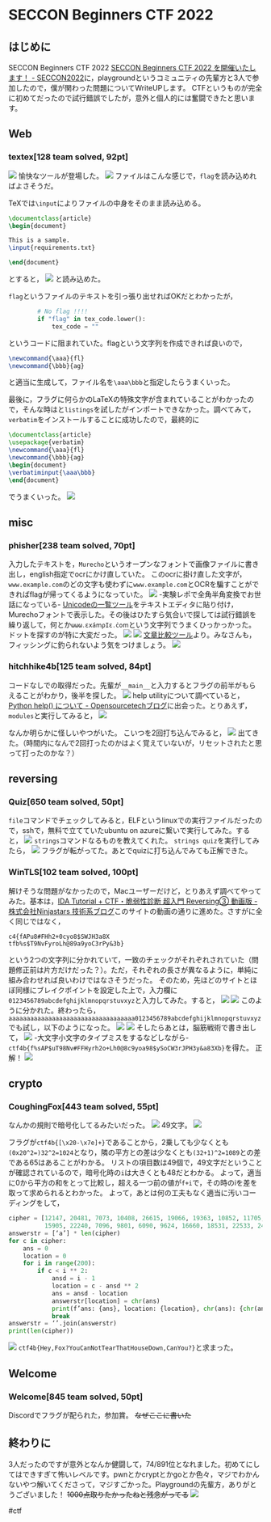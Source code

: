 # SECCON Beginners CTF 2022
## はじめに
SECCON Beginners CTF 2022 [SECCON Beginners CTF 2022 を開催いたします！ - SECCON2022](https://www.seccon.jp/2022/seccon_beginners/content.html)に，playgroundというコミュニティの先輩方と3人で参加したので，僕が関わった問題についてWriteUPします。
CTFというものが完全に初めてだったので試行錯誤でしたが，意外と個人的には奮闘できたと思います。
## Web
### textex[128 team solved, 92pt]
![](SECCON%20Beginners%20CTF%202022/Screen%20Shot%202022-06-05%20at%2017.11.39.png)
愉快なツールが登場した。
![](SECCON%20Beginners%20CTF%202022/Screen%20Shot%202022-06-05%20at%2017.12.37.png)
ファイルはこんな感じで，`flag`を読み込めればよさそうだ。

TeXでは`\input`によりファイルの中身をそのまま読み込める。
```LaTeX
\documentclass{article}
\begin{document}

This is a sample.
\input{requirements.txt}

\end{document}
```
とすると，
![](SECCON%20Beginners%20CTF%202022/Screen%20Shot%202022-06-05%20at%2016.17.34.png)
と読み込めた。

`flag`というファイルのテキストを引っ張り出せればOKだとわかったが，
```python
        # No flag !!!!
        if "flag" in tex_code.lower():
            tex_code = ""
```
というコードに阻まれていた。flagという文字列を作成できれば良いので，
```LaTeX
\newcommand{\aaa}{fl}
\newcommand{\bbb}{ag}
```
と適当に生成して，ファイル名を`\aaa\bbb`と指定したらうまくいった。

最後に，フラグに何らかのLaTeXの特殊文字が含まれていることがわかったので，そんな時はと`listings`を試したがインポートできなかった。調べてみて，`verbatim`をインストールすることに成功したので，最終的に
```LaTeX
\documentclass{article}
\usepackage{verbatim}
\newcommand{\aaa}{fl}
\newcommand{\bbb}{ag}
\begin{document}
\verbatiminput{\aaa\bbb}
\end{document}
```
でうまくいった。
![](SECCON%20Beginners%20CTF%202022/Screen%20Shot%202022-06-05%20at%2016.23.10.png)

## misc
### phisher[238 team solved, 70pt]
入力したテキストを，`Murecho`というオープンなフォントで画像ファイルに書き出し，english指定でocrにかけ直していた。
このocrに掛け直した文字が，`www.example.com`のどの文字も使わずに`www.example.com`とOCRを騙すことができればflagが帰ってくるようになっていた。
![](SECCON%20Beginners%20CTF%202022/Screen%20Shot%202022-06-05%20at%2016.26.55.png)
-実験レポで全角半角変換でお世話になっている- [Unicodeの一覧ツール](https://so-zou.jp/web-app/text/unicode/)をテキストエディタに貼り付け，Murechoフォントで表示した。その後はひたすら気合いで探しては試行錯誤を繰り返して，何とか`ωωω․εⅹáⅿρIε․ċοⅿ`という文字列でうまくひっかっかった。
ドットを探すのが特に大変だった。
![](SECCON%20Beginners%20CTF%202022/Screen%20Shot%202022-06-05%20at%2016.30.45.png)
![](SECCON%20Beginners%20CTF%202022/Screen%20Shot%202022-06-05%20at%2016.30.30.png)
[文章比較ツール](https://lab.hidetake.org/diff/)より。みなさんも，フィッシングに釣られないよう気をつけましょう。
![](SECCON%20Beginners%20CTF%202022/Screen%20Shot%202022-06-05%20at%2017.00.23.png)

### hitchhike4b[125 team solved, 84pt]
コードなしでの取得だった。先輩が`__main__`と入力するとフラグの前半がもらえることがわかり，後半を探した。
![](SECCON%20Beginners%20CTF%202022/Screen%20Shot%202022-06-05%20at%2016.37.23.png)
help utilityについて調べていると，[Python help() について - Opensourcetechブログ](https://www.opensourcetech.tokyo/entry/2018/05/08/Python_help%28%29_%E3%81%AB%E3%81%A4%E3%81%84%E3%81%A6)に出会った。とりあえず，`modules`と実行してみると，
![](SECCON%20Beginners%20CTF%202022/Screen%20Shot%202022-06-05%20at%2016.39.20.png)

なんか明らかに怪しいやつがいた。
こいつを2回打ち込んでみると，
![](SECCON%20Beginners%20CTF%202022/Screen%20Shot%202022-06-05%20at%2016.39.55.png)
出てきた。（時間内になんで2回打ったのかはよく覚えていないが，リセットされたと思って打ったのかな？）
## reversing
### Quiz[650 team solved, 50pt]
`file`コマンドでチェックしてみると，ELFというlinuxでの実行ファイルだったので，sshで，無料で立てていたubuntu on azureに繋いで実行してみた。すると，
![](SECCON%20Beginners%20CTF%202022/Screen%20Shot%202022-06-05%20at%2016.42.55.png)
`strings`コマンドなるものを教えてくれた。
`strings quiz`を実行してみたら，
![](SECCON%20Beginners%20CTF%202022/Screen%20Shot%202022-06-05%20at%2016.43.39.png)
フラグが転がってた。あとでquizに打ち込んでみても正解できた。

### WinTLS[102 team solved, 100pt]
解けそうな問題がなかったので，Macユーザーだけど，とりあえず調べてやってみた。基本は，[IDA Tutorial + CTF・脆弱性診断 超入門 Reversing③ 動画版 - 株式会社Ninjastars 技術系ブログ](https://www.ninjastars-net.com/entry/2019/03/11/090000)このサイトの動画の通りに進めた。さすがに全く同じではなく，
```
c4{fAPu8#FHh2+0cyo8$SWJH3a8X
tfb%s$T9NvFyroLh@89a9yoC3rPy&3b}
```
という2つの文字列に分かれていて，一致のチェックがそれぞれされていた（問題修正前は片方だけだった？）。ただ，それぞれの長さが異なるように，単純に組み合わせれば良いわけではなさそうだった。
そのため，先ほどのサイトとほぼ同様にブレイクポイントを設定した上で，入力欄に`0123456789abcdefghijklmnopqrstuvxyz`と入力してみた。すると，
![](SECCON%20Beginners%20CTF%202022/Screen%20Shot%202022-06-05%20at%2016.51.38.png)
![](SECCON%20Beginners%20CTF%202022/Screen%20Shot%202022-06-05%20at%2016.51.51.png)
このように分かれた。終わったら，`aaaaaaaaaaaaaaaaaaaaaaaaaaaaaaaaaaa0123456789abcdefghijklmnopqrstuvxyz`でも試し，以下のようになった。
![](SECCON%20Beginners%20CTF%202022/Screen%20Shot%202022-06-05%20at%2016.53.41.png)
![](SECCON%20Beginners%20CTF%202022/Screen%20Shot%202022-06-05%20at%2016.53.59.png)
そしたらあとは，脳筋戦術で書き出して，
![](SECCON%20Beginners%20CTF%202022/Screen%20Shot%202022-06-05%20at%2016.54.57.png)
-大文字小文字のタイプミスをするなどしながら- `ctf4b{f%sAP$uT98Nv#FFHyrh2o+Lh0@8c9yoa98$ySoCW3rJPH3y&a83Xb}`を得た。
正解！
![](SECCON%20Beginners%20CTF%202022/Screen%20Shot%202022-06-05%20at%2016.56.43.png)
## crypto
### CoughingFox[443 team solved, 55pt]
なんかの規則で暗号化してるみたいだった。
![](SECCON%20Beginners%20CTF%202022/Screen%20Shot%202022-06-05%20at%2017.02.17.png)
49文字。
![](SECCON%20Beginners%20CTF%202022/Screen%20Shot%202022-06-05%20at%2017.07.16.png)

フラグが`ctf4b{[\x20-\x7e]+}`であることから，2乗しても少なくとも`(0x20^2=)32^2=1024`となり，隣の平方との差は少なくとも`(32+1)^2=1089`との差である65はあることがわかる。
リストの項目数は49個で，49文字だということが確認されているので，暗号化時の`i`は大きくとも48だとわかる。
よって，適当に0から平方の和をとって比較し，超える一つ前の値が`f+i`で，その時のiを差を取って求められるとわかった。
よって，あとは何の工夫もなく適当に汚いコーディングをして，
```python
cipher = [12147, 20481, 7073, 10408, 26615, 19066, 19363, 10852, 11705, 17445, 3028, 10640, 10623, 13243, 5789, 17436, 12348, 10818, 15891, 2818, 13690, 11671, 6410, 16649,
          15905, 22240, 7096, 9801, 6090, 9624, 16660, 18531, 22533, 24381, 14909, 17705, 16389, 21346, 19626, 29977, 23452, 14895, 17452, 17733, 22235, 24687, 15649, 21941, 11472]
answerstr = [‘a’] * len(cipher)
for c in cipher:
    ans = 0
    location = 0
    for i in range(200):
        if c < i ** 2:
            ansd = i - 1
            location = c - ansd ** 2
            ans = ansd - location
            answerstr[location] = chr(ans)
            print(f’ans: {ans}, location: {location}, chr(ans): {chr(ans)}’)
            break
answerstr = ‘’.join(answerstr)
print(len(cipher))
```

![](SECCON%20Beginners%20CTF%202022/Screen%20Shot%202022-06-05%20at%2017.18.38.png)
`ctf4b{Hey,Fox?YouCanNotTearThatHouseDown,CanYou?}`と求まった。
## Welcome
### Welcome[845 team solved, 50pt]
Discordでフラグが配られた，参加賞。 ~~なぜここに書いた~~

## 終わりに
3人だったのですが意外となんか健闘して，74/891位となれました。初めてにしてはできすぎて怖いレベルです。pwnとかcryptとかgoとか色々，マジでわかんないやつ解いてくださって，マジすごかった。Playgroundの先輩方，ありがとうございました！ ~~1000点取りたかったねと残念がってる~~ 
![](SECCON%20Beginners%20CTF%202022/Screen%20Shot%202022-06-05%20at%2017.21.04.png)

#ctf
